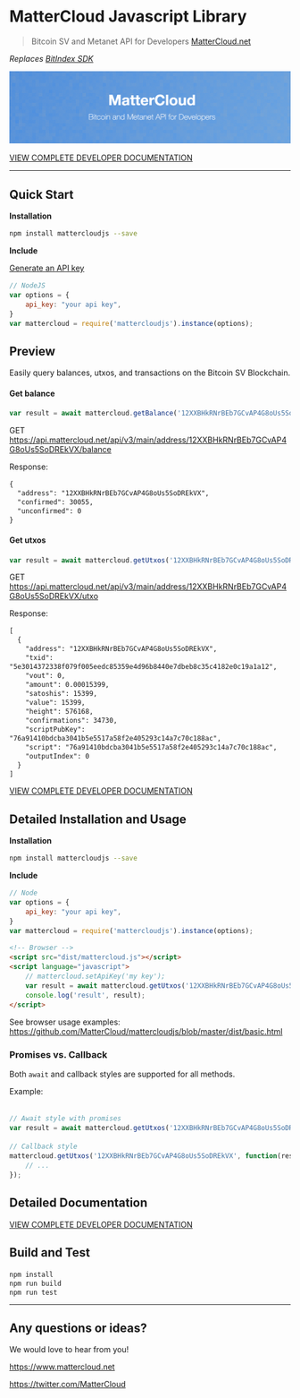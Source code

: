 # MatterCloud Javascript Library
> Bitcoin SV and Metanet API for Developers
> [MatterCloud.net](https://www.MatterCloud.net)

*Replaces [BitIndex SDK](https://github.com/bitindex/bitindex-sdk)*

![header](header.png)

[VIEW COMPLETE DEVELOPER DOCUMENTATION](https://developers.mattercloud.net)

---

## Quick Start

**Installation**
```sh
npm install mattercloudjs --save
```

**Include**

[Generate an API key](https://www.mattercloud.net/#get-api-key)

```javascript
// NodeJS
var options = {
    api_key: "your api key",
}
var mattercloud = require('mattercloudjs').instance(options);

```

##  Preview

Easily query balances, utxos, and transactions on the Bitcoin SV Blockchain.

#### Get balance

```javascript
var result = await mattercloud.getBalance('12XXBHkRNrBEb7GCvAP4G8oUs5SoDREkVX');
```

GET https://api.mattercloud.net/api/v3/main/address/12XXBHkRNrBEb7GCvAP4G8oUs5SoDREkVX/balance

Response:
```
{
  "address": "12XXBHkRNrBEb7GCvAP4G8oUs5SoDREkVX",
  "confirmed": 30055,
  "unconfirmed": 0
}
```
#### Get utxos

```javascript
var result = await mattercloud.getUtxos('12XXBHkRNrBEb7GCvAP4G8oUs5SoDREkVX');
```

GET https://api.mattercloud.net/api/v3/main/address/12XXBHkRNrBEb7GCvAP4G8oUs5SoDREkVX/utxo

Response:
```
[
  {
    "address": "12XXBHkRNrBEb7GCvAP4G8oUs5SoDREkVX",
    "txid": "5e3014372338f079f005eedc85359e4d96b8440e7dbeb8c35c4182e0c19a1a12",
    "vout": 0,
    "amount": 0.00015399,
    "satoshis": 15399,
    "value": 15399,
    "height": 576168,
    "confirmations": 34730,
    "scriptPubKey": "76a91410bdcba3041b5e5517a58f2e405293c14a7c70c188ac",
    "script": "76a91410bdcba3041b5e5517a58f2e405293c14a7c70c188ac",
    "outputIndex": 0
  }
]
```

[VIEW COMPLETE DEVELOPER DOCUMENTATION](https://developers.mattercloud.net)

## Detailed Installation and Usage

**Installation**
```sh
npm install mattercloudjs --save
```

**Include**
```javascript
// Node
var options = {
    api_key: "your api key",
}
var mattercloud = require('mattercloudjs').instance(options);

```

```html
<!-- Browser -->
<script src="dist/mattercloud.js"></script>
<script language="javascript">
    // mattercloud.setApiKey('my key');
    var result = await mattercloud.getUtxos('12XXBHkRNrBEb7GCvAP4G8oUs5SoDREkVX');
    console.log('result', result);
</script>
```
See browser usage examples: https://github.com/MatterCloud/mattercloudjs/blob/master/dist/basic.html

### Promises vs. Callback

Both `await` and callback styles are supported for all methods.

Example:

```javascript

// Await style with promises
var result = await mattercloud.getUtxos('12XXBHkRNrBEb7GCvAP4G8oUs5SoDREkVX');

// Callback style
mattercloud.getUtxos('12XXBHkRNrBEb7GCvAP4G8oUs5SoDREkVX', function(result) {
    // ...
});

```

## Detailed Documentation

[VIEW COMPLETE DEVELOPER DOCUMENTATION](https://developers.mattercloud.net)


## Build and Test

```
npm install
npm run build
npm run test
```

-----------


 ## Any questions or ideas?

 We would love to hear from you!

 https://www.mattercloud.net

 https://twitter.com/MatterCloud


